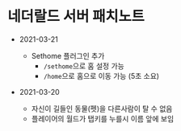 네더랄드 서버 패치노트
=====================

- 2021-03-21
  - Sethome 플러그인 추가
    - `/sethome`으로 홈 설정 가능
    - `/home`으로 홈으로 이동 가능 (5초 소요)
    
- 2021-03-20
  - 자신이 길들인 동물(펫)을 다른사람이 탈 수 없음
  - 플레이어의 월드가 탭키를 누를시 이름 앞에 보임
